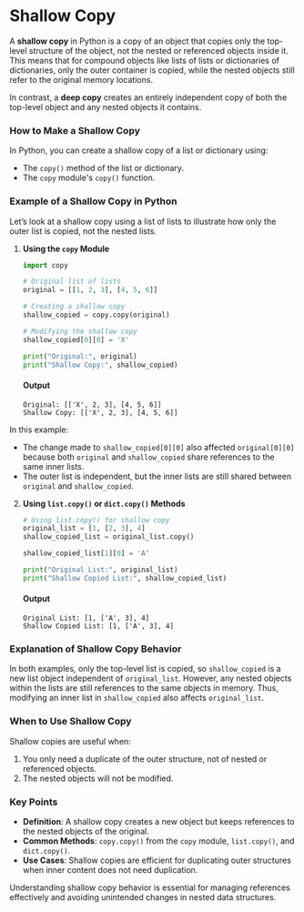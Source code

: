 # Shallow Copy
A **shallow copy** in Python is a copy of an object that copies only the top-level structure of the object, not the nested or referenced objects inside it. This means that for compound objects like lists of lists or dictionaries of dictionaries, only the outer container is copied, while the nested objects still refer to the original memory locations. 

In contrast, a **deep copy** creates an entirely independent copy of both the top-level object and any nested objects it contains.

### How to Make a Shallow Copy

In Python, you can create a shallow copy of a list or dictionary using:
- The `copy()` method of the list or dictionary.
- The `copy` module's `copy()` function.

### Example of a Shallow Copy in Python

Let’s look at a shallow copy using a list of lists to illustrate how only the outer list is copied, not the nested lists.

1. **Using the `copy` Module**

   ```python
   import copy

   # Original list of lists
   original = [[1, 2, 3], [4, 5, 6]]
   
   # Creating a shallow copy
   shallow_copied = copy.copy(original)

   # Modifying the shallow copy
   shallow_copied[0][0] = 'X'

   print("Original:", original)
   print("Shallow Copy:", shallow_copied)
   ```

   #### Output
   ```
   Original: [['X', 2, 3], [4, 5, 6]]
   Shallow Copy: [['X', 2, 3], [4, 5, 6]]
   ```

In this example:
- The change made to `shallow_copied[0][0]` also affected `original[0][0]` because both `original` and `shallow_copied` share references to the same inner lists.
- The outer list is independent, but the inner lists are still shared between `original` and `shallow_copied`.

2. **Using `list.copy()` or `dict.copy()` Methods**

   ```python
   # Using list.copy() for shallow copy
   original_list = [1, [2, 3], 4]
   shallow_copied_list = original_list.copy()

   shallow_copied_list[1][0] = 'A'

   print("Original List:", original_list)
   print("Shallow Copied List:", shallow_copied_list)
   ```

   #### Output
   ```
   Original List: [1, ['A', 3], 4]
   Shallow Copied List: [1, ['A', 3], 4]
   ```

### Explanation of Shallow Copy Behavior

In both examples, only the top-level list is copied, so `shallow_copied` is a new list object independent of `original_list`. However, any nested objects within the lists are still references to the same objects in memory. Thus, modifying an inner list in `shallow_copied` also affects `original_list`.

### When to Use Shallow Copy

Shallow copies are useful when:
1. You only need a duplicate of the outer structure, not of nested or referenced objects.
2. The nested objects will not be modified.

### Key Points 

- **Definition**: A shallow copy creates a new object but keeps references to the nested objects of the original.
- **Common Methods**: `copy.copy()` from the `copy` module, `list.copy()`, and `dict.copy()`.
- **Use Cases**: Shallow copies are efficient for duplicating outer structures when inner content does not need duplication.

Understanding shallow copy behavior is essential for managing references effectively and avoiding unintended changes in nested data structures.